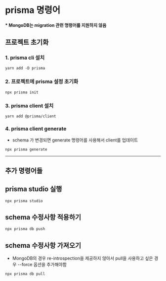 # prisma 명령어

#### \* MongoDB는 migration 관련 명령어를 지원하지 않음

## 프로젝트 초기화

### 1. prisma cli 설치

```
yarn add -D prisma
```

### 2. 프로젝트에 prisma 설정 초기화

```
npx prisma init
```

### 3. prisma client 설치

```
yarn add @prisma/client
```

### 4. prisma client generate

- schema 가 변경되면 generate 명령어를 사용해서 client를 업데이트

```
npx prisma generate
```

---

## 추가 명령어들

## prisma studio 실행

```
npx prisma studio
```

## schema 수정사항 적용하기

```
npx prisma db push
```

## schema 수정사항 가져오기

- MongoDB의 경우 re-introspection을 제공하지 않아서 pull을 사용하고 싶은 경우 --force 옵션을 추가해야함

```
npx prisma db pull
```
